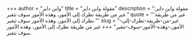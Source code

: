 +++
author = "واين داير"
title = "مقولة واين داير"
description = "مقولة واين داير: غير من طريقة نظرك إلى الأمور، وهذه الأمور سوف تتغير."
quote = '''غير من طريقة نظرك إلى الأمور، وهذه الأمور سوف تتغير.'''
slug = "غير-من-طريقة-نظرك-إلى-الأمور،-وهذه-الأمور-سوف-تتغير"
+++
غير من طريقة نظرك إلى الأمور، وهذه الأمور سوف تتغير.

